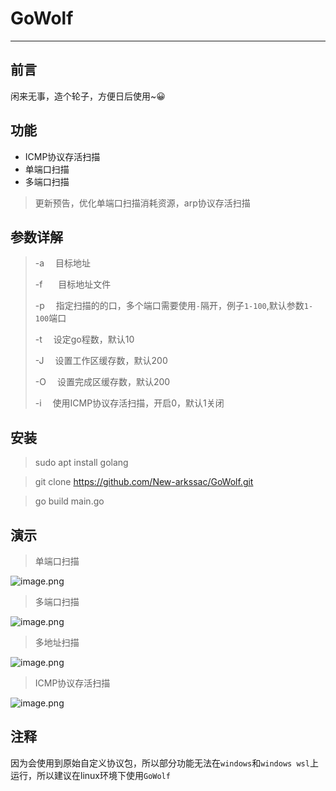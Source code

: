 # GoWolf

---

## 前言

闲来无事，造个轮子，方便日后使用~😀

## 功能

* ICMP协议存活扫描
* 单端口扫描
* 多端口扫描

> 更新预告，优化单端口扫描消耗资源，arp协议存活扫描

## 参数详解

> -a &ensp;&ensp;目标地址
>
> -f &ensp;&ensp;&ensp;目标地址文件
>
> -p &ensp;&ensp;指定扫描的的口，多个端口需要使用`-`隔开，例子`1-100`,默认参数`1-100`端口
>
> -t &ensp;&ensp;设定go程数，默认10
>
> -J &ensp;&ensp;设置工作区缓存数，默认200
>
> -O &ensp;&ensp;设置完成区缓存数，默认200
>
> -i &ensp;&ensp;使用ICMP协议存活扫描，开启0，默认1关闭

## 安装

> sudo apt install golang

> git clone https://github.com/New-arkssac/GoWolf.git

> go build main.go

## 演示

> 单端口扫描

![image.png](https://pwl.stackoverflow.wiki/2022/01/image-bf07f145.png)

> 多端口扫描

![image.png](https://pwl.stackoverflow.wiki/2022/01/image-46a49c9d.png)

> 多地址扫描

![image.png](https://pwl.stackoverflow.wiki/2022/01/image-9d7b00ad.png)

> ICMP协议存活扫描

![image.png](https://pwl.stackoverflow.wiki/2022/01/image-2e595d94.png)

## 注释

因为会使用到原始自定义协议包，所以部分功能无法在`windows`和`windows wsl`上运行，所以建议在linux环境下使用`GoWolf`